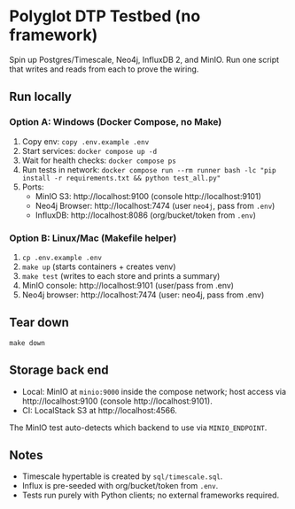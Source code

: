# Polyglot DTP Testbed (no framework)
Spin up Postgres/Timescale, Neo4j, InfluxDB 2, and MinIO. Run one script that writes and reads from each to prove the wiring.

## Run locally

### Option A: Windows (Docker Compose, no Make)
1. Copy env: `copy .env.example .env`
2. Start services: `docker compose up -d`
3. Wait for health checks: `docker compose ps`
4. Run tests in network:
   `docker compose run --rm runner bash -lc "pip install -r requirements.txt && python test_all.py"`
5. Ports:
   - MinIO S3: http://localhost:9100 (console http://localhost:9101)
   - Neo4j Browser: http://localhost:7474 (user `neo4j`, pass from `.env`)
   - InfluxDB: http://localhost:8086 (org/bucket/token from `.env`)

### Option B: Linux/Mac (Makefile helper)
1. `cp .env.example .env`
2. `make up` (starts containers + creates venv)
3. `make test` (writes to each store and prints a summary)
4. MinIO console: http://localhost:9101 (user/pass from .env)
5. Neo4j browser: http://localhost:7474 (user: neo4j, pass from .env)

## Tear down
`make down`

## Storage back end
- Local: MinIO at `minio:9000` inside the compose network; host access via http://localhost:9100 (console http://localhost:9101).
- CI: LocalStack S3 at http://localhost:4566.

The MinIO test auto-detects which backend to use via `MINIO_ENDPOINT`.

## Notes
- Timescale hypertable is created by `sql/timescale.sql`.
- Influx is pre-seeded with org/bucket/token from `.env`.
- Tests run purely with Python clients; no external frameworks required.
